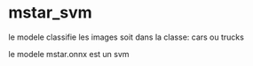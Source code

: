 # mstar_svm

le modele classifie les images soit dans la classe: cars ou trucks

le modele mstar.onnx est un svm

